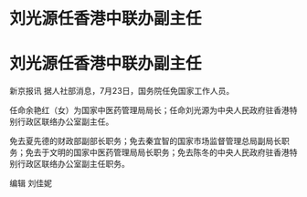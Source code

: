 # 刘光源任香港中联办副主任

# 刘光源任香港中联办副主任

新京报讯 据人社部消息，7月23日，国务院任免国家工作人员。

任命余艳红（女）为国家中医药管理局局长；任命刘光源为中央人民政府驻香港特别行政区联络办公室副主任。

免去夏先德的财政部副部长职务；免去秦宜智的国家市场监督管理总局副局长职务；免去于文明的国家中医药管理局局长职务；免去陈冬的中央人民政府驻香港特别行政区联络办公室副主任职务。

编辑 刘佳妮

